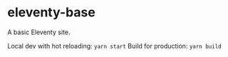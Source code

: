 # eleventy-base
A basic Eleventy site.

Local dev with hot reloading: `yarn start`
Build for production: `yarn build`

